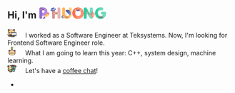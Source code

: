 ## Hi, I'm <img width="5%" src="./img/p.png" ><img width="5%" src="./img/h.png"><img width="5%" src="./img/u.png"><img width="5%" src="./img/o.png"><img width="5%" src="./img/n.png"><img width="5%" src="./img/g.png"><br>

<img width="4%" src="./img/kitty.png" /> &nbsp; &nbsp; I worked as a Software Engineer at Teksystems. Now, I'm looking for Frontend Software Engineer role. <br>
<img width="4%" src="./img/idea.png" /> &nbsp; &nbsp; What I am going to learn this year: C++, system design, machine learning. <br>
<img width="4%" src="./img/coffee.png" /> &nbsp; &nbsp; Let's have a [coffee chat](https://calendly.com/phuongv8/15min)!<br>

<!-- - 💼 I'm a Software Engineer at Teksystems
- 🔭 I’m working on React projects
- 🤔 I am going to learn C++, machine learning
- 😄 I like cute and comfy games, also escape rooms, horror games -->

- <!--
  **phuongv8/phuongv8** is a ✨ _special_ ✨ repository because its `README.md` (this file) appears on your GitHub profile.

Here are some ideas to get you started:

- 🔭 I’m currently working on ...
- 🌱 I’m currently learning ...
- 👯 I’m looking to collaborate on ...
- 🤔 I’m looking for help with ...
- 💬 Ask me about ...
- 📫 How to reach me: ...
- 😄 Pronouns: ...
- ⚡ Fun fact: ...
  -->

